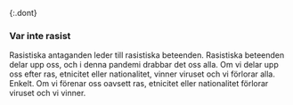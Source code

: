 {:.dont} 
 ### Var inte rasist

Rasistiska antaganden leder till rasistiska beteenden. Rasistiska beteenden delar upp oss, och i denna pandemi drabbar det oss alla. Om vi delar upp oss efter ras, etnicitet eller nationalitet, vinner viruset och vi förlorar alla. Enkelt. Om vi förenar oss oavsett ras, etnicitet eller nationalitet förlorar viruset och vi vinner.
